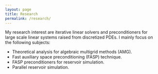 ```yaml
---
layout: page
title: Research 
permalink: /research/
---
```


My research interest are iterative linear solvers and preconditioners for large scale linear systems raised from discretized PDEs. I mainly focus on the following subjects:

*  Theoretical analysis for algebraic multigrid methods (AMG).
*  Fast auxiliary space preconditioning (FASP) technique.
*  FASP preconditioners for reservoir simulation.
*  Parallel reservoir simulation.
